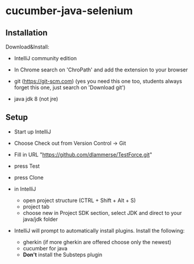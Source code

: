 cucumber-java-selenium
==================

## Installation

Download&Install:
- IntelliJ community edition 

- In Chrome search on 'ChroPath' and add the extension to your browser

- git (https://git-scm.com) (yes you need this one too, students always forget this one, just search on 'Download git')
- java jdk 8 (not jre)


## Setup

- Start up IntelliJ
- Choose Check out from Version Control -> Git
- Fill in URL "https://github.com/dlammerse/TestForce.git"
- press Test
- press Clone

- in IntelliJ
  - open project structure (CTRL + Shift + Alt + S)
  - project tab
  - choose new in Project SDK section, select JDK and direct to your java/jdk folder

- IntelliJ will prompt to automatically install plugins. Install the following: 
  - gherkin (if more gherkin are offered choose only the newest)
  - cucumber for java
  - <b>Don't</b> install the Substeps plugin



